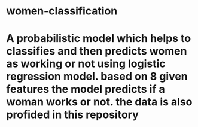 # women-classification
# A probabilistic model which helps to classifies and then predicts women as working or not using logistic regression model. based on 8 given features the model predicts if a woman works or not. the data is also profided in this repository 
